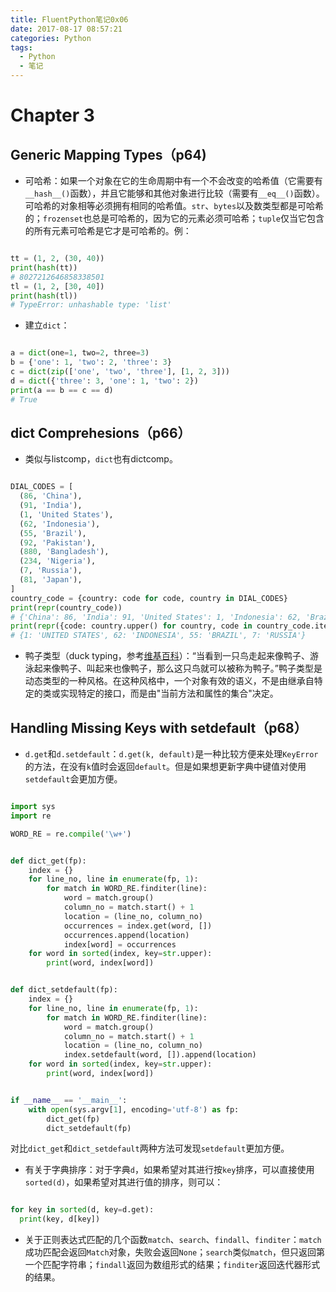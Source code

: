 ```yaml
---
title: FluentPython笔记0x06
date: 2017-08-17 08:57:21
categories: Python
tags:
  - Python
  - 笔记
---
```


# Chapter 3
## Generic Mapping Types（p64)

+ 可哈希：如果一个对象在它的生命周期中有一个不会改变的哈希值（它需要有`__hash__()`函数），并且它能够和其他对象进行比较（需要有`__eq__()`函数）。可哈希的对象相等必须拥有相同的哈希值。`str`、`bytes`以及数类型都是可哈希的；`frozenset`也总是可哈希的，因为它的元素必须可哈希；`tuple`仅当它包含的所有元素可哈希是它才是可哈希的。例：

<!-- more -->

```python

tt = (1, 2, (30, 40))
print(hash(tt))
# 8027212646858338501
tl = (1, 2, [30, 40])
print(hash(tl))
# TypeError: unhashable type: 'list'
```

+ 建立`dict`：

```python

a = dict(one=1, two=2, three=3)
b = {'one': 1, 'two': 2, 'three': 3}
c = dict(zip(['one', 'two', 'three'], [1, 2, 3]))
d = dict({'three': 3, 'one': 1, 'two': 2})
print(a == b == c == d)
# True
```

## dict Comprehesions（p66）

+ 类似与listcomp，`dict`也有dictcomp。

```python

DIAL_CODES = [
  (86, 'China'),
  (91, 'India'),
  (1, 'United States'),
  (62, 'Indonesia'),
  (55, 'Brazil'),
  (92, 'Pakistan'),
  (880, 'Bangladesh'),
  (234, 'Nigeria'),
  (7, 'Russia'),
  (81, 'Japan'),
]
country_code = {country: code for code, country in DIAL_CODES}
print(repr(country_code))
# {'China': 86, 'India': 91, 'United States': 1, 'Indonesia': 62, 'Brazil': 55, 'Pakistan': 92, 'Bangladesh': 880, 'Nigeria': 234, 'Russia': 7, 'Japan': 81}
print(repr({code: country.upper() for country, code in country_code.items() if code < 66}))
# {1: 'UNITED STATES', 62: 'INDONESIA', 55: 'BRAZIL', 7: 'RUSSIA'}
```

+ 鸭子类型（duck typing，参考[维基百科](https://zh.wikipedia.org/wiki/%E9%B8%AD%E5%AD%90%E7%B1%BB%E5%9E%8B)）：“当看到一只鸟走起来像鸭子、游泳起来像鸭子、叫起来也像鸭子，那么这只鸟就可以被称为鸭子。”鸭子类型是动态类型的一种风格。在这种风格中，一个对象有效的语义，不是由继承自特定的类或实现特定的接口，而是由"当前方法和属性的集合"决定。

## Handling Missing Keys with setdefault（p68）

+ `d.get`和`d.setdefault`：`d.get(k, default)`是一种比较方便来处理`KeyError`的方法，在没有`k`值时会返回`default`。但是如果想更新字典中键值对使用`setdefault`会更加方便。

```python

import sys
import re

WORD_RE = re.compile('\w+')


def dict_get(fp):
    index = {}
    for line_no, line in enumerate(fp, 1):
        for match in WORD_RE.finditer(line):
            word = match.group()
            column_no = match.start() + 1
            location = (line_no, column_no)
            occurrences = index.get(word, [])
            occurrences.append(location)
            index[word] = occurrences
    for word in sorted(index, key=str.upper):
        print(word, index[word])


def dict_setdefault(fp):
    index = {}
    for line_no, line in enumerate(fp, 1):
        for match in WORD_RE.finditer(line):
            word = match.group()
            column_no = match.start() + 1
            location = (line_no, column_no)
            index.setdefault(word, []).append(location)
    for word in sorted(index, key=str.upper):
        print(word, index[word])


if __name__ == '__main__':
    with open(sys.argv[1], encoding='utf-8') as fp:
        dict_get(fp)
        dict_setdefault(fp)

```

对比`dict_get`和`dict_setdefault`两种方法可发现`setdefault`更加方便。

+ 有关于字典排序：对于字典`d`，如果希望对其进行按`key`排序，可以直接使用`sorted(d)`，如果希望对其进行值的排序，则可以：

```python

for key in sorted(d, key=d.get):
  print(key, d[key])
```

+ 关于正则表达式匹配的几个函数`match`、`search`、`findall`、`finditer`：`match`成功匹配会返回`Match`对象，失败会返回`None`；`search`类似`match`，但只返回第一个匹配字符串；`findall`返回为数组形式的结果；`finditer`返回迭代器形式的结果。
